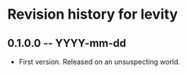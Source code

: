 # Revision history for levity

## 0.1.0.0 -- YYYY-mm-dd

* First version. Released on an unsuspecting world.
